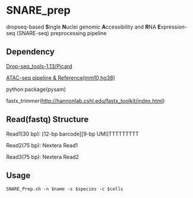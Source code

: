 # SNARE_prep
dropseq-based **S**ingle **N**uclei genomic **A**ccessibility and **R**NA **E**xpression-seq (SNARE-seq) preprocessing pipeline

## Dependency
[Drop-seq_tools-1.13/Picard](https://github.com/broadinstitute/Drop-seq/releases)

[ATAC-seq pipeline & Reference(mm10,hg38)](https://github.com/kundajelab/atac_dnase_pipelines#pipeline)

python package(pysam)

fastx_trimmer(http://hannonlab.cshl.edu/fastx_toolkit/index.html)

## Read(fastq) Structure 
Read1(30 bp): [12-bp barcode][9-bp UMI]TTTTTTTTT

Read2(75 bp): Nextera Read1

Read3(75 bp): Nextera Read2

##  Usage
`SNARE_Prep.sh -n $name -s $species -c $cells`
